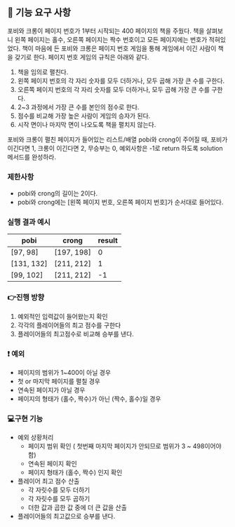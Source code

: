 ## 🚀 기능 요구 사항

포비와 크롱이 페이지 번호가 1부터 시작되는 400 페이지의 책을 주웠다. 책을 살펴보니 왼쪽 페이지는 홀수, 오른쪽 페이지는 짝수 번호이고 모든 페이지에는 번호가 적혀있었다. 책이 마음에 든 포비와 크롱은 페이지 번호 게임을 통해 게임에서 이긴 사람이 책을 갖기로 한다. 페이지 번호 게임의 규칙은 아래와 같다.

1. 책을 임의로 펼친다.
2. 왼쪽 페이지 번호의 각 자리 숫자를 모두 더하거나, 모두 곱해 가장 큰 수를 구한다.
3. 오른쪽 페이지 번호의 각 자리 숫자를 모두 더하거나, 모두 곱해 가장 큰 수를 구한다.
4. 2~3 과정에서 가장 큰 수를 본인의 점수로 한다.
5. 점수를 비교해 가장 높은 사람이 게임의 승자가 된다.
6. 시작 면이나 마지막 면이 나오도록 책을 펼치지 않는다.

포비와 크롱이 펼친 페이지가 들어있는 리스트/배열 pobi와 crong이 주어질 때, 포비가 이긴다면 1, 크롱이 이긴다면 2, 무승부는 0, 예외사항은 -1로 return 하도록 solution 메서드를 완성하라.

### 제한사항

- pobi와 crong의 길이는 2이다.
- pobi와 crong에는 [왼쪽 페이지 번호, 오른쪽 페이지 번호]가 순서대로 들어있다.

### 실행 결과 예시

| pobi | crong | result |
| --- | --- | --- |
| [97, 98] | [197, 198] | 0 |
| [131, 132] | [211, 212] | 1 |
| [99, 102] | [211, 212] | -1 |


### 👉진행 방향  
1. 예외적인 입력값이 들어왔는지 확인
2. 각각의 플레이어들의 최고 점수를 구한다
3. 플레이어들의 최고점수로 비교해 승부를 낸다.

### ❗ 예외
* 페이지의 범위가 1~400이 아닐 경우 
* 첫 or 마지막 페이지를 펼칠 경우 
* 연속된 페이지가 아닐 경우
* 페이지의 형태가 (홀수, 짝수)가 아닌 (짝수, 홀수)일 경우

### 💻구현 기능 
* 예외 상황처리
  * 페이지 범위 확인 ( 첫번째 마지막 페이지가 안되므로 범위가 3 ~ 498이어야 함)
  * 연속된 페이지 확인
  * 페이지 형태가 (홀수, 짝수) 인지 확인
* 플레이어 최고 점수 산출
  * 각 자릿수를 모두 더하기
  * 각 자릿수를 모두 곱하기
  * 더한 값과 곱한 값 중에 더 큰 값을 산출
* 플레이어들의 최고값으로 승부를 낸다.
